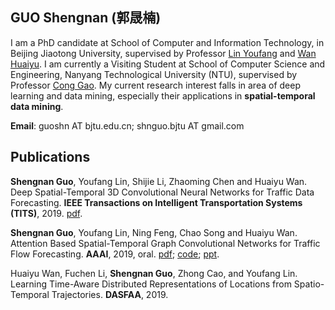 ## GUO Shengnan (郭晟楠)

I am  a PhD candidate at School of Computer and Information Technology, in Beijing Jiaotong University, supervised by Professor [Lin Youfang](http://faculty.bjtu.edu.cn/7443/) and [Wan Huaiyu](http://faculty.bjtu.edu.cn/8793/). 
I am currently a Visiting Student at School of Computer Science and Engineering, Nanyang Technological University (NTU), supervised by Professor [Cong Gao](https://www.ntu.edu.sg/home/gaocong/).
My current research interest falls in area of deep learning and data mining, especially their applications in **spatial-temporal data mining**.


**Email**:  guoshn AT bjtu.edu.cn; shnguo.bjtu AT gmail.com


## Publications

**Shengnan Guo**, Youfang Lin, Shijie Li, Zhaoming Chen and Huaiyu Wan. Deep Spatial-Temporal 3D Convolutional Neural Networks for Traffic Data Forecasting. **IEEE Transactions on Intelligent Transportation Systems (TITS)**, 2019. [pdf](pdfs/TITS2019-GuoS.pdf).

**Shengnan Guo**, Youfang Lin, Ning Feng, Chao Song and Huaiyu Wan. Attention Based Spatial-Temporal Graph Convolutional Networks for Traffic Flow Forecasting. **AAAI**, 2019, oral. [pdf](pdfs/AAAI2019-GuoS.2690.pdf); [code](https://github.com/guoshnBJTU/ASTGCN); [ppt](https://github.com/guoshnBJTU/ASTGCN/blob/master/papers/ASTGCN_ppt.pdf).       

Huaiyu Wan, Fuchen Li, **Shengnan Guo**, Zhong Cao, and Youfang Lin. Learning Time-Aware Distributed Representations of Locations from Spatio-Temporal Trajectories. **DASFAA**, 2019.
